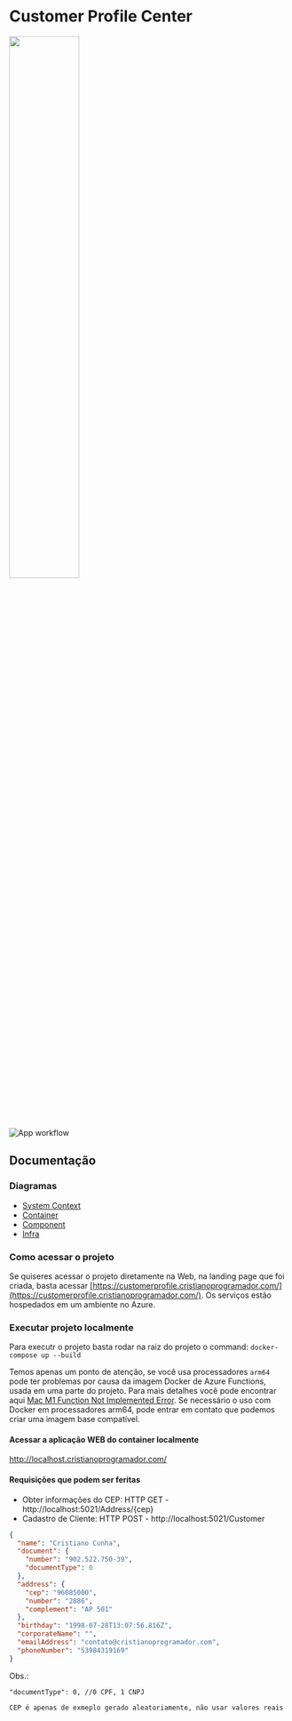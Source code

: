 # Customer Profile Center

<img src="https://i.imgur.com/YCKVzCE.png" width="50%">

![App workflow](https://github.com/CristianoRC/CustomerProfileCenter/actions/workflows/azure-staticwebapp.yml/badge.svg)

## Documentação

### Diagramas

- [System Context](./Docs/1%20-%20System%20Context/)
- [Container](./Docs/2%20-%20Container/)
- [Component](./Docs/3%20-%20Componente/)
- [Infra](./Docs/Infra/)

### Como acessar o projeto

Se quiseres acessar o projeto diretamente na Web, na landing page que foi criada, basta acessar [https://customerprofile.cristianoprogramador.com/](https://customerprofile.cristianoprogramador.com/). Os serviços estão hospedados em um ambiente no Azure.

### Executar projeto localmente

Para executr o projeto basta rodar na raiz do projeto o command: `docker-compose up --build`

Temos apenas um ponto de atenção, se você usa processadores `arm64` pode ter problemas por causa da imagem Docker de Azure Functions, usada em uma parte do projeto. Para mais detalhes você pode encontrar aqui [Mac M1 Function Not Implemented Error](https://github.com/docker/for-mac/issues/5328).
Se necessário o uso com Docker em processadores arm64, pode entrar em contato que podemos criar uma imagem base compatível.

#### **Acessar a aplicação WEB do container localmente**

http://localhost.cristianoprogramador.com/

#### **Requisições que podem ser feritas**

- Obter informações do CEP: HTTP GET - http://localhost:5021/Address/{cep}
- Cadastro de Cliente: HTTP POST - http://localhost:5021/Customer

```json
{
  "name": "Cristiano Cunha",
  "document": {
    "number": "902.522.750-39",
    "documentType": 0
  },
  "address": {
    "cep": "96085000",
    "number": "2886",
    "complement": "AP 501"
  },
  "birthday": "1998-07-28T13:07:56.816Z",
  "corporateName": "",
  "emailAddress": "contato@cristianoprogramador.com",
  "phoneNumber": "53984319169"
}
```

Obs.:

`"documentType": 0, //0 CPF, 1 CNPJ`

`CEP é apenas de exmeplo gerado aleatoriamente, não usar valores reais`
